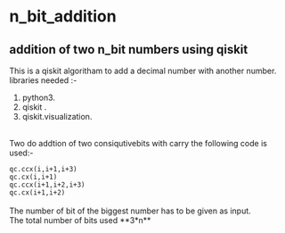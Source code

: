 # n_bit_addition
## addition of two n_bit numbers using qiskit
This is a qiskit algoritham to add a decimal number with another number.
<br>
libraries needed :-
  1. python3.
  2. qiskit .
  3. qiskit.visualization.
<br>
Two do addtion of two consiqutivebits with carry the following code is used:-
<br>
<code block>
qc.ccx(i,i+1,i+3) 
qc.cx(i,i+1) 
qc.ccx(i+1,i+2,i+3)
qc.cx(i+1,i+2)
</code block>
<br>
The number of bit of the biggest number has to be given as input.
<br>
The total number of bits used **3*n**
